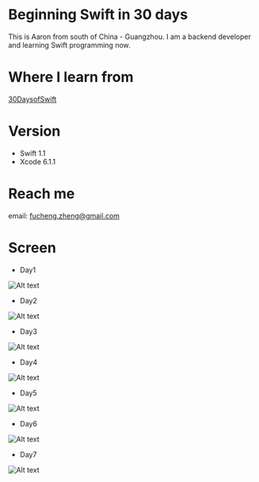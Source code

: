 # Beginning Swift in 30 days
This is Aaron from south of China - Guangzhou. I am a backend developer and  learning Swift programming now.

# Where I learn from
[30DaysofSwift](https://github.com/allenwong/30DaysofSwift)

# Version
- Swift 1.1 
- Xcode 6.1.1

# Reach me
email: fucheng.zheng@gmail.com

# Screen
- Day1

![Alt text](https://raw.githubusercontent.com/Aaron-zheng/swift30days/master/screen/day1.gif)

- Day2

![Alt text](https://raw.githubusercontent.com/Aaron-zheng/swift30days/master/screen/day2.gif)

- Day3

![Alt text](https://raw.githubusercontent.com/Aaron-zheng/swift30days/master/screen/day3.gif)

- Day4

![Alt text](https://raw.githubusercontent.com/Aaron-zheng/swift30days/master/screen/day4.gif)

- Day5

![Alt text](https://raw.githubusercontent.com/Aaron-zheng/swift30days/master/screen/day5.gif)

- Day6

![Alt text](https://raw.githubusercontent.com/Aaron-zheng/swift30days/master/screen/day6.gif)

- Day7

![Alt text](https://raw.githubusercontent.com/Aaron-zheng/swift30days/master/screen/day7.gif)